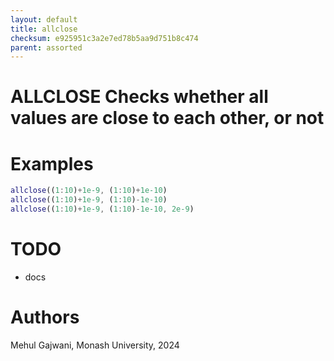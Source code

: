 ```yaml
---
layout: default
title: allclose
checksum: e925951c3a2e7ed78b5aa9d751b8c474
parent: assorted
---
```



 
# ALLCLOSE Checks whether all values are close to each other, or not
 
# Examples
```matlab
allclose((1:10)+1e-9, (1:10)+1e-10)
allclose((1:10)+1e-9, (1:10)-1e-10)
allclose((1:10)+1e-9, (1:10)-1e-10, 2e-9)
```
 
# TODO
-  docs 
 
# Authors

Mehul Gajwani, Monash University, 2024


